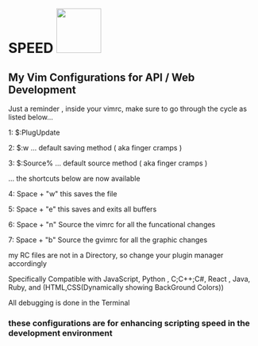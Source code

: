 # SPEED <img src='https://github.com/hug0sh0t/VIM-Configurations/blob/main/vim-2.ico' style='width:90px;height:90px'/> 


## My Vim Configurations for API / Web Development


Just a reminder , inside your vimrc, make sure to go through the cycle as listed below... 


1: $:PlugUpdate


2: $:w ... default saving method  ( aka finger cramps ) 


3: $:Source%  ... default source method ( aka finger cramps )




... the shortcuts below are now available  


4: Space + "w" this saves the file


5: Space + "e" this saves and exits all buffers 


6: Space + "n" Source the vimrc for all the funcational changes


7: Space + "b" Source the gvimrc for all the graphic changes 




my RC files are not in a Directory, so change your plugin manager accordingly 

Specifically Compatible with JavaScript, Python ,
C;C++;C#, React , Java, Ruby,
and (HTML,CSS(Dynamically showing BackGround Colors)) 

 All debugging is done in the Terminal
### these configurations are for enhancing scripting speed in the development environment
 

